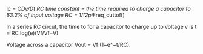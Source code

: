 Ic  = C*Dv/Dt
RC time constant = the time required to charge a capacitor to 63.2% of input voltage
RC = 1/(2pi*Freq_cuttoff)

In a series RC circut, the time to for a capacitor to charge up to voltage v is
t = RC log(e)(Vf/Vf−V)

Voltage  across a capacitor
Vout = Vf (1−e^−t/RC).

